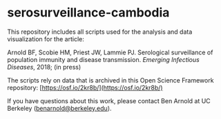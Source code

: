 
# serosurveillance-cambodia

This repository includes all scripts used for the analysis and data visualization for the article:

Arnold BF, Scobie HM, Priest JW, Lammie PJ. Serological surveillance of population immunity and disease transmission. _Emerging Infectious Diseases_, 2018; (in press)

The scripts rely on data that is archived in this Open Science Framework repository: [https://osf.io/2kr8b/](https://osf.io/2kr8b/)

If you have questions about this work, please contact Ben Arnold at UC Berkeley (benarnold@berkeley.edu).
